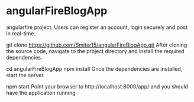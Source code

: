 # angularFireBlogApp
angularfire project. Users can register an account, login securely and post in real-time.


	
git clone https://github.com/Smiter15/angularFireBlogApp.git
After cloning the source code, navigate to the project directory and install the required dependencies.

cd angularFireBlogApp
npm install
Once the dependencies are installed, start the server.

npm start
Point your browser to http://localhost:8000/app/ and you should have the application running
